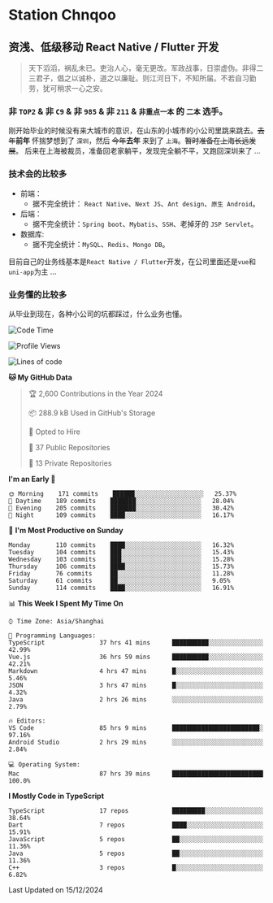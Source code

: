 # Station Chnqoo

## 资浅、低级移动 React Native / Flutter 开发

> 天下滔滔，祸乱未已。吏治人心，毫无更改。军政战事，日崇虚伪。非得二三君子，倡之以诚朴，道之以廉耻。则江河日下，不知所届。不若自习勤劳，犹可稍求一心之安。

### 非 `TOP2` & 非 `C9` & 非 `985` & 非 `211` & `非重点一本` 的 `二本` 选手。

刚开始毕业的时候没有来大城市的意识，在山东的小城市的小公司里跳来跳去。~~去年~~**前年** 怀揣梦想到了 `深圳`，然后 ~~今年~~**去年** 来到了 `上海`。~~暂时准备在上海长远发展~~。
后来在上海被裁员，准备回老家躺平，发现完全躺不平，又跑回深圳来了 ...

### 技术会的比较多

- 前端：
  - 据不完全统计： `React Native`、`Next JS`、`Ant design`、`原生 Android`。
- 后端：
  - 据不完全统计：`Spring boot`、`Mybatis`、`SSH`、老掉牙的 `JSP Servlet`。
- 数据库:
  - 据不完全统计：`MySQL`、`Redis`、`Mongo DB`。

目前自己的业务线基本是`React Native / Flutter`开发，在公司里面还是`vue`和`uni-app`为主 ...

### 业务懂的比较多

从毕业到现在，各种小公司的坑都踩过，什么业务也懂。

<!--START_SECTION:waka-->
![Code Time](http://img.shields.io/badge/Code%20Time-6%2C961%20hrs%2028%20mins-blue)

![Profile Views](http://img.shields.io/badge/Profile%20Views-0-blue)

![Lines of code](https://img.shields.io/badge/From%20Hello%20World%20I%27ve%20Written-467%20Thousand%20lines%20of%20code-blue)

**🐱 My GitHub Data** 

> 🏆 2,600 Contributions in the Year 2024
 > 
> 📦 288.9 kB Used in GitHub's Storage 
 > 
> 💼 Opted to Hire
 > 
> 📜 37 Public Repositories 
 > 
> 🔑 13 Private Repositories  
 > 
**I'm an Early 🐤** 

```text
🌞 Morning    171 commits    ██████░░░░░░░░░░░░░░░░░░░   25.37% 
🌆 Daytime    189 commits    ███████░░░░░░░░░░░░░░░░░░   28.04% 
🌃 Evening    205 commits    ███████░░░░░░░░░░░░░░░░░░   30.42% 
🌙 Night      109 commits    ████░░░░░░░░░░░░░░░░░░░░░   16.17%

```
📅 **I'm Most Productive on Sunday** 

```text
Monday       110 commits    ████░░░░░░░░░░░░░░░░░░░░░   16.32% 
Tuesday      104 commits    ███░░░░░░░░░░░░░░░░░░░░░░   15.43% 
Wednesday    103 commits    ███░░░░░░░░░░░░░░░░░░░░░░   15.28% 
Thursday     106 commits    ████░░░░░░░░░░░░░░░░░░░░░   15.73% 
Friday       76 commits     ██░░░░░░░░░░░░░░░░░░░░░░░   11.28% 
Saturday     61 commits     ██░░░░░░░░░░░░░░░░░░░░░░░   9.05% 
Sunday       114 commits    ████░░░░░░░░░░░░░░░░░░░░░   16.91%

```


📊 **This Week I Spent My Time On** 

```text
⌚︎ Time Zone: Asia/Shanghai

💬 Programming Languages: 
TypeScript               37 hrs 41 mins      ██████████░░░░░░░░░░░░░░░   42.99% 
Vue.js                   36 hrs 59 mins      ██████████░░░░░░░░░░░░░░░   42.21% 
Markdown                 4 hrs 47 mins       █░░░░░░░░░░░░░░░░░░░░░░░░   5.46% 
JSON                     3 hrs 47 mins       █░░░░░░░░░░░░░░░░░░░░░░░░   4.32% 
Java                     2 hrs 26 mins       ░░░░░░░░░░░░░░░░░░░░░░░░░   2.79%

🔥 Editors: 
VS Code                  85 hrs 9 mins       ████████████████████████░   97.16% 
Android Studio           2 hrs 29 mins       ░░░░░░░░░░░░░░░░░░░░░░░░░   2.84%

💻 Operating System: 
Mac                      87 hrs 39 mins      █████████████████████████   100.0%

```

**I Mostly Code in TypeScript** 

```text
TypeScript               17 repos            █████████░░░░░░░░░░░░░░░░   38.64% 
Dart                     7 repos             ████░░░░░░░░░░░░░░░░░░░░░   15.91% 
JavaScript               5 repos             ██░░░░░░░░░░░░░░░░░░░░░░░   11.36% 
Java                     5 repos             ██░░░░░░░░░░░░░░░░░░░░░░░   11.36% 
C++                      3 repos             █░░░░░░░░░░░░░░░░░░░░░░░░   6.82%

```



 Last Updated on 15/12/2024
<!--END_SECTION:waka-->

<!---
ChenqiaoStation/ChenqiaoStation is a ✨ special ✨ repository because its `README.md` (this file) appears on your GitHub profile.
You can click the Preview link to take a look at your changes.
--->
